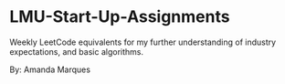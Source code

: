 # LMU-Start-Up-Assignments

Weekly LeetCode equivalents for my further understanding of industry expectations, and basic algorithms.

By: Amanda Marques
